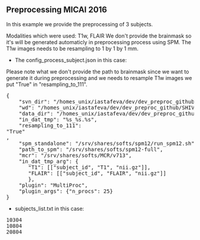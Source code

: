 ## Preprocessing MICAI 2016


In this example we provide the preprocessing of 3 subjects.

Modalities which were used: T1w, FLAIR
We don't provide the brainmask so it's will be generated automaticly in preprocessing process using SPM.
The T1w images needs to be resampling to 1 by 1 by 1 mm.

- The config_process_subject.json in this case:

 Please note what we don't provide the path to brainmask since we want to generate it during preprocessing and 
 we needs to resample T1w images we put  "True" in "resampling_to_111".
 
 <pre>
{
    "svn_dir": "/homes_unix/iastafeva/dev/dev_preproc_github/SHIVApreproc/shiva_preproc/",
    "wd": "/homes_unix/iastafeva/dev/dev_preproc_github/SHIVApreproc/examples_preproc/MICCAI_2016/preproc_images",
    "data_dir": "/homes_unix/iastafeva/dev/dev_preproc_github/SHIVApreproc/examples_preproc/MICCAI_2016/raw_images",
    "in_dat_tmp": "%s_%s.%s",
    "resampling_to_111": <br>"True"</br>,    
    "spm_standalone": "/srv/shares/softs/spm12/run_spm12.sh",
    "path_to_spm": "/srv/shares/softs/spm12-full",
    "mcr": "/srv/shares/softs/MCR/v713",
    "in_dat_tmp_arg": {
       "T1": [["subject_id", "T1", "nii.gz"]],
       "FLAIR": [["subject_id", "FLAIR", "nii.gz"]]
       },
    "plugin": "MultiProc",
    "plugin_args": {"n_procs": 25}   
}
</pre>

 - subjects_list.txt in this case:
<pre>
10304
10804
20804 </pre>
